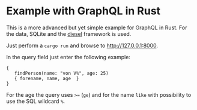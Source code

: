 # Example with GraphQL in Rust
This is a more advanced but yet simple example for GraphQL in Rust.
For the data, SQLite and the [diesel](https://diesel.rs) framework is used.

Just perform a `cargo run` and browse to http://127.0.0.1:8000.

In the query field just enter the following example:
```
{
   findPerson(name: "von V%", age: 25)
   { forename, name, age  }
}
```
For the age the query uses `>=` (`ge`) and for the name `like` with possibility to use the SQL wildcard `%`.